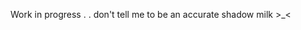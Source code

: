 Work in progress . . don't tell me to be an accurate shadow milk >_<
<!--
**AnxiousJester/AnxiousJester** is a ✨ _special_ ✨ repository because its `README.md` (this file) appears on your GitHub profile.

<source media="(prefers-color-scheme: dark)"srcset="![17363512534166364282011108839302](https://github.com/user-attachments/assets/c89bc2b9-f624-4b33-bfdd-fddfb857f517)

 <source media="(prefers-color-scheme: light)" srcset="![17363512534166364282011108839302](https://github.com/user-attachments/assets/4123f110-0cf7-43a8-9e4a-bb0690a5533e)
">
 <img alt="YOUR-ALT-TEXT" src="YOUR-DEFAULT-IMAGE">
</picture>
![17363515959606867580228842608839](https://github.com/user-attachments/assets/c3111308-1b2f-4f01-9d12-bd0da096a20a)

